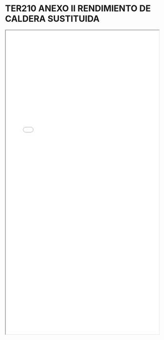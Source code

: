 # TER210 ANEXO II RENDIMIENTO DE CALDERA SUSTITUIDA

<iframe src="../TER210 ANEXO II RENDIMIENTO DE CALDERA SUSTITUIDA.pdf" width="100%" height="1000px"></iframe>
